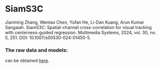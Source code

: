 # SiamS3C
Jianming Zhang, Wentao Chen, Yufan He, Li-Dan Kuang, Arun Kumar Sangaiah. SiamS3C: Spatial-channel cross-correlation for visual tracking with centerness-guided regression. Multimedia Systems, 2024, vol. 30, no. 5, 251. DOI: 10.1007/s00530-024-01450-5. 
### The raw data and models:
can be obtained [here](https://pan.baidu.com/s/1a5f0k4til0YdagvZ2FFxlw?pwd=ux9d). 

